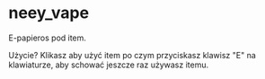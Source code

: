# neey_vape

E-papieros pod item.

Użycie?
Klikasz aby użyć item po czym przyciskasz klawisz "E" na klawiaturze, aby schować jeszcze raz używasz itemu.
